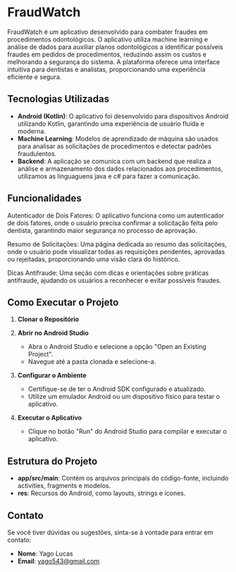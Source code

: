 # FraudWatch

FraudWatch é um aplicativo desenvolvido para combater fraudes em procedimentos odontológicos. O aplicativo utiliza machine learning e análise de dados para auxiliar planos odontológicos a identificar possíveis fraudes em pedidos de procedimentos, reduzindo assim os custos e melhorando a segurança do sistema. A plataforma oferece uma interface intuitiva para dentistas e analistas, proporcionando uma experiência eficiente e segura.

## Tecnologias Utilizadas

- **Android (Kotlin)**: O aplicativo foi desenvolvido para dispositivos Android utilizando Kotlin, garantindo uma experiência de usuário fluida e moderna.
- **Machine Learning**: Modelos de aprendizado de máquina são usados para analisar as solicitações de procedimentos e detectar padrões fraudulentos.
- **Backend**: A aplicação se comunica com um backend que realiza a análise e armazenamento dos dados relacionados aos procedimentos, utilizamos as linguaguens java e c# para fazer a comunicação.

## Funcionalidades
Autenticador de Dois Fatores: O aplicativo funciona como um autenticador de dois fatores, onde o usuário precisa confirmar a solicitação feita pelo dentista, garantindo maior segurança no processo de aprovação.

Resumo de Solicitações: Uma página dedicada ao resumo das solicitações, onde o usuário pode visualizar todas as requisições pendentes, aprovadas ou rejeitadas, proporcionando uma visão clara do histórico.

Dicas Antifraude: Uma seção com dicas e orientações sobre práticas antifraude, ajudando os usuários a reconhecer e evitar possíveis fraudes.

## Como Executar o Projeto

1. **Clonar o Repositório**

2. **Abrir no Android Studio**

   - Abra o Android Studio e selecione a opção "Open an Existing Project".
   - Navegue até a pasta clonada e selecione-a.

3. **Configurar o Ambiente**

   - Certifique-se de ter o Android SDK configurado e atualizado.
   - Utilize um emulador Android ou um dispositivo físico para testar o aplicativo.

4. **Executar o Aplicativo**

   - Clique no botão "Run" do Android Studio para compilar e executar o aplicativo.

## Estrutura do Projeto

- **app/src/main**: Contém os arquivos principais do código-fonte, incluindo activities, fragments e modelos.
- **res**: Recursos do Android, como layouts, strings e ícones.

## Contato

Se você tiver dúvidas ou sugestões, sinta-se à vontade para entrar em contato:

- **Nome**: Yago Lucas
- **Email**: [yago543@gmail.com](mailto\:yago543@gmail.com)
